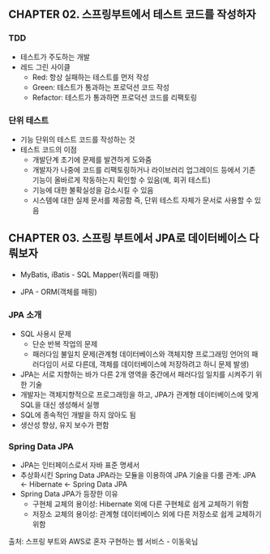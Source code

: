 ## CHAPTER 02. 스프링부트에서 테스트 코드를 작성하자

### **TDD**

- 테스트가 주도하는 개발
- 레드 그린 사이클
  - Red: 항상 실패하는 테스트를 먼저 작성
  - Green: 테스트가 통과하는 프로덕션 코드 작성
  - Refactor: 테스트가 통과하면 프로덕션 코드를 리팩토링



### **단위 테스트**

- 기능 단위의 테스트 코드를 작성하는 것
- 테스트 코드의 이점
  - 개발단계 초기에 문제를 발견하게 도와줌
  - 개발자가 나중에 코드를 리팩토링하거나 라이브러리 업그레이드 등에서 기존 기능이 올바르게 작동하는지 확인할 수 있음(예, 회귀 테스트)
  - 기능에 대한 불확실성을 감소시킬 수 있음
  - 시스템에 대한 실제 문서를 제공함
    즉, 단위 테스트 자체가 문서로 사용할 수 있음





## CHAPTER 03. 스프링 부트에서 JPA로 데이터베이스 다뤄보자

- MyBatis, iBatis - SQL Mapper(쿼리를 매핑) 

- JPA - ORM(객체를 매핑)



### **JPA 소개**

- SQL 사용시 문제
  - 단순 반복 작업의 문제
  - 패러다임 불일치 문제(관계형 데이터베이스와 객체지향 프로그래밍 언어의 패러다임이 서로 다른데, 객체를 데이터베이스에 저장하려고 하니 문제 발생)
- JPA는 서로 지향하는 바가 다른 2개 영역을 중간에서 패러다임 일치를 시켜주기 위한 기술
- 개발자는 객체지향적으로 프로그래밍을 하고, JPA가 관계형 데이터베이스에 맞게 SQL을 대신 생성해서 실행
- SQL에 종속적인 개발을 하지 않아도 됨
- 생산성 향상, 유지 보수가 편함



### **Spring Data JPA**

- JPA는 인터페이스로서 자바 표준 명세서
- 추상화시킨 Spring Data JPA라는 모듈을 이용하여 JPA 기술을 다룸
  관계: JPA <- Hibernate <- Spring Data JPA
- Spring Data JPA가 등장한 이유
  - 구현체 교체의 용이성: Hibernate 외에 다른 구현체로 쉽게 교체하기 위함
  - 저장소 교체의 용이성: 관계형 데이터베이스 외에 다른 저장소로 쉽게 교체하기 위함





출처: 스프링 부트와 AWS로 혼자 구현하는 웹 서비스 - 이동욱님